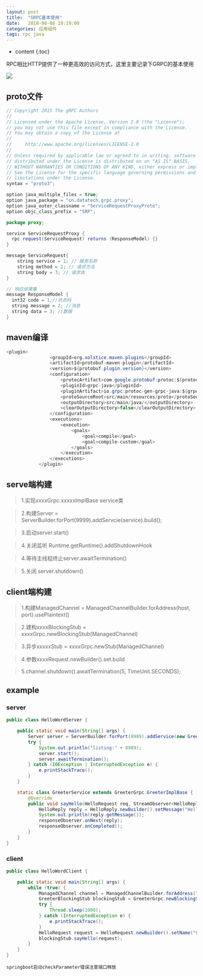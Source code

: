 ```yaml
---
layout: post
title:  "GRPC基本使用"
date:   2018-08-08 19:19:00
categories: 应用组件
tags: rpc java
---
```


* content
{:toc}

RPC相比HTTP提供了一种更高效的访问方式，这里主要记录下GRPC的基本使用

![](http://incdn1.b0.upaiyun.com/2016/10/57f7d50f506df745766064d6b9ec5143.png)





## proto文件
```java
// Copyright 2015 The gRPC Authors
//
// Licensed under the Apache License, Version 2.0 (the "License");
// you may not use this file except in compliance with the License.
// You may obtain a copy of the License at
//
//     http://www.apache.org/licenses/LICENSE-2.0
//
// Unless required by applicable law or agreed to in writing, software
// distributed under the License is distributed on an "AS IS" BASIS,
// WITHOUT WARRANTIES OR CONDITIONS OF ANY KIND, either express or implied.
// See the License for the specific language governing permissions and
// limitations under the License.
syntax = "proto3";

option java_multiple_files = true;
option java_package = "cn.datatech.grpc.proxy";
option java_outer_classname = "ServiceRequestProxyProto";
option objc_class_prefix = "SRP";

package proxy;

service ServiceRequestProxy {
  rpc request(ServiceRequest) returns (ResponseModel) {}
}

message ServiceRequest{
	string service = 1; // 服务名称
	string method = 2; // 请求方法
	string body = 3; // 请求体
}

// 响应结果集
message ResponseModel {
  int32 code = 1;//状态码
  string message = 2; //消息
  string data = 3; //数据
}
```

## maven编译

```java
<plugin>
				<groupId>org.xolstice.maven.plugins</groupId>
				<artifactId>protobuf-maven-plugin</artifactId>
				<version>${protobuf.plugin.version}</version>
				<configuration>
					<protocArtifact>com.google.protobuf:protoc:${protoc.version}:exe:${os.detected.classifier}</protocArtifact>
					<pluginId>grpc-java</pluginId>
					<pluginArtifact>io.grpc:protoc-gen-grpc-java:${grpc.version}:exe:${os.detected.classifier}</pluginArtifact>
					<protoSourceRoot>src/main/resources/proto</protoSourceRoot>
					<outputDirectory>src/main/java/</outputDirectory>
					<clearOutputDirectory>false</clearOutputDirectory>
				</configuration>
				<executions>
					<execution>
						<goals>
							<goal>compile</goal>
							<goal>compile-custom</goal>
						</goals>
					</execution>
				</executions>
			</plugin>
```

## serve端构建

> 1.实现xxxxGrpc.xxxxxImplBase service类

> 2.构建Server = ServerBuilder.forPort(9999).addServcie(service).build();

> 3.启动server.start()

> 4.关闭监听 Runtime.getRuntime().addShutdownHook

> 4.等待主线程终止server.awaitTermination()

> 5.关闭 server.shutdown()

## client端构建

> 1.构建ManagedChannel = ManagedChannelBuilder.forAddress(host, port).usePlaintext()

> 2.建构xxxxBlockingStub = xxxxGrpc.newBlockingStub(ManagedChannel)

> 3.异步xxxxxStub = xxxxGrpc.newStub(ManagedChannel)

> 4.参数xxxxRequest.newBuilder().set.build

> 5.channel.shutdown().awaitTermination(5, TimeUnit.SECONDS);


## example

### server

```java
public class HelloWordServer {

    public static void main(String[] args) {
        Server server = ServerBuilder.forPort(8989).addService(new GreeterService()).build();
        try {
            System.out.println("listing:" + 8989);
            server.start();
            server.awaitTermination();
        } catch (IOException | InterruptedException e) {
            e.printStackTrace();
        }
    }

    static class GreeterService extends GreeterGrpc.GreeterImplBase {
        @Override
        public void sayHello(HelloRequest req, StreamObserver<HelloReply> responseObserver) {
            HelloReply reply = HelloReply.newBuilder().setMessage("Hello " + req.getName()).build();
            System.out.println(reply.getMessage());
            responseObserver.onNext(reply);
            responseObserver.onCompleted();
        }
    }
}
```

### client

```java
public class HelloWordClient {

    public static void main(String[] args) {
        while (true) {
            ManagedChannel channel = ManagedChannelBuilder.forAddress("localhost", 8989).usePlaintext().build();
            GreeterBlockingStub blockingStub = GreeterGrpc.newBlockingStub(channel);
            try {
                Thread.sleep(1000);
            } catch (InterruptedException e) {
                e.printStackTrace();
            }
            HelloRequest request = HelloRequest.newBuilder().setName("你好啊").build();
            blockingStub.sayHello(request);
        }
    }
}
```

`springboot启动checkParameter错误注意端口释放`